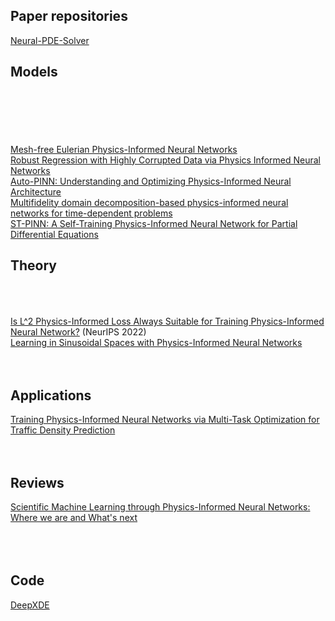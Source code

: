 ## Paper repositories
[Neural-PDE-Solver](https://github.com/bitzhangcy/Neural-PDE-Solver) <br>

## Models
[]() <br>
[]() <br>
[]() <br>
[]() <br>
[]() <br>
[Mesh-free Eulerian Physics-Informed Neural Networks](https://arxiv.org/pdf/2206.01545.pdf) <br>
[Robust Regression with Highly Corrupted Data via Physics Informed Neural Networks](https://arxiv.org/pdf/2210.10646.pdf) <br>
[Auto-PINN: Understanding and Optimizing Physics-Informed Neural Architecture](https://arxiv.org/pdf/2205.13748.pdf) <br>
[Multifidelity domain decomposition-based physics-informed neural networks for time-dependent problems](https://arxiv.org/pdf/2401.07888.pdf) <br>
[ST-PINN: A Self-Training Physics-Informed Neural Network for Partial Differential Equations](https://arxiv.org/pdf/2306.09389.pdf) <br>

## Theory
[]() <br>
[]() <br>
[]() <br>
[Is L^2 Physics-Informed Loss Always Suitable for Training Physics-Informed Neural Network?](https://openreview.net/pdf?id=cy1TKLRAEML) (NeurIPS 2022) <br>
[Learning in Sinusoidal Spaces with Physics-Informed Neural Networks](https://arxiv.org/ftp/arxiv/papers/2109/2109.09338.pdf) <br>
[]() <br>
[]() <br>


## Applications
[Training Physics-Informed Neural Networks via Multi-Task Optimization for Traffic Density Prediction](https://arxiv.org/ftp/arxiv/papers/2307/2307.03920.pdf) <br>
[]() <br>
[]() <br>


## Reviews
[Scientific Machine Learning through Physics-Informed Neural Networks: Where we are and What's next](https://arxiv.org/pdf/2201.05624.pdf) <br>
[]() <br>
[]() <br>
[]() <br>


## Code
[DeepXDE](https://github.com/lululxvi/deepxde)  <br>
[]() <br>
[]() <br>

